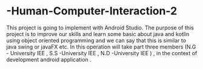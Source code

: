  # -Human-Computer-Interaction-2

  This project is going to implement with Android Studio. The purpose of this project is to improve our skills and learn some basic about java and kotlin using object oriented programming and we can say that this is similar to java swing or javaFX etc. In this operation will take part three members (N.G - University IEE , S.S -University IEE , N.D -University IEE ) , in the context of development android application .
